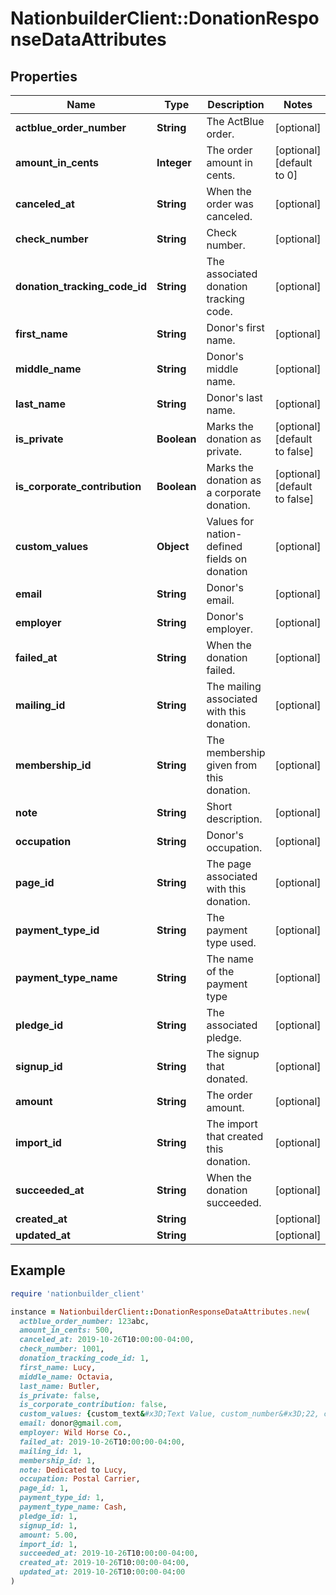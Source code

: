 # NationbuilderClient::DonationResponseDataAttributes

## Properties

| Name | Type | Description | Notes |
| ---- | ---- | ----------- | ----- |
| **actblue_order_number** | **String** | The ActBlue order. | [optional] |
| **amount_in_cents** | **Integer** | The order amount in cents. | [optional][default to 0] |
| **canceled_at** | **String** | When the order was canceled. | [optional] |
| **check_number** | **String** | Check number. | [optional] |
| **donation_tracking_code_id** | **String** | The associated donation tracking code. | [optional] |
| **first_name** | **String** | Donor&#39;s first name. | [optional] |
| **middle_name** | **String** | Donor&#39;s middle name. | [optional] |
| **last_name** | **String** | Donor&#39;s last name. | [optional] |
| **is_private** | **Boolean** | Marks the donation as private. | [optional][default to false] |
| **is_corporate_contribution** | **Boolean** | Marks the donation as a corporate donation. | [optional][default to false] |
| **custom_values** | **Object** | Values for nation-defined fields on donation | [optional] |
| **email** | **String** | Donor&#39;s email. | [optional] |
| **employer** | **String** | Donor&#39;s employer. | [optional] |
| **failed_at** | **String** | When the donation failed. | [optional] |
| **mailing_id** | **String** | The mailing associated with this donation. | [optional] |
| **membership_id** | **String** | The membership given from this donation. | [optional] |
| **note** | **String** | Short description. | [optional] |
| **occupation** | **String** | Donor&#39;s occupation. | [optional] |
| **page_id** | **String** | The page associated with this donation. | [optional] |
| **payment_type_id** | **String** | The payment type used. | [optional] |
| **payment_type_name** | **String** | The name of the payment type | [optional] |
| **pledge_id** | **String** | The associated pledge. | [optional] |
| **signup_id** | **String** | The signup that donated. | [optional] |
| **amount** | **String** | The order amount. | [optional] |
| **import_id** | **String** | The import that created this donation. | [optional] |
| **succeeded_at** | **String** | When the donation succeeded. | [optional] |
| **created_at** | **String** |  | [optional] |
| **updated_at** | **String** |  | [optional] |

## Example

```ruby
require 'nationbuilder_client'

instance = NationbuilderClient::DonationResponseDataAttributes.new(
  actblue_order_number: 123abc,
  amount_in_cents: 500,
  canceled_at: 2019-10-26T10:00:00-04:00,
  check_number: 1001,
  donation_tracking_code_id: 1,
  first_name: Lucy,
  middle_name: Octavia,
  last_name: Butler,
  is_private: false,
  is_corporate_contribution: false,
  custom_values: {custom_text&#x3D;Text Value, custom_number&#x3D;22, custom_checkbox&#x3D;true, custom_multi&#x3D;Some multiple choice option},
  email: donor@gmail.com,
  employer: Wild Horse Co.,
  failed_at: 2019-10-26T10:00:00-04:00,
  mailing_id: 1,
  membership_id: 1,
  note: Dedicated to Lucy,
  occupation: Postal Carrier,
  page_id: 1,
  payment_type_id: 1,
  payment_type_name: Cash,
  pledge_id: 1,
  signup_id: 1,
  amount: 5.00,
  import_id: 1,
  succeeded_at: 2019-10-26T10:00:00-04:00,
  created_at: 2019-10-26T10:00:00-04:00,
  updated_at: 2019-10-26T10:00:00-04:00
)
```

